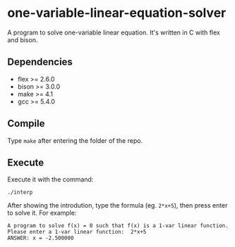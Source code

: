 # one-variable-linear-equation-solver
A program to solve one-variable linear equation. It's written in C with flex and bison.

Dependencies
---------------
* flex >= 2.6.0
* bison >= 3.0.0
* make >= 4.1
* gcc >= 5.4.0

Compile
----------
Type ``make`` after entering the folder of the repo.

Execute
----------
Execute it with the command:

``./interp``

After showing the introdution, type the formula (eg. ``2*x+5``), then press enter to solve it. For example:

    A program to solve f(x) = 0 such that f(x) is a 1-var linear function.
    Please enter a 1-var linear function:  2*x+5           
    ANSWER: x = -2.500000
